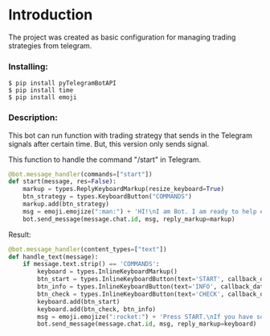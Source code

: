 # Introduction
The project was created as basic configuration for managing trading strategies from telegram.

### Installing:
```
$ pip install pyTelegramBotAPI
$ pip install time
$ pip install emoji
```

### Description:
This bot can run function with trading strategy that sends in the Telegram signals after certain time. But, this version only sends signal.


This function to handle the command "/start" in Telegram.

```python
@bot.message_handler(commands=["start"])
def start(message, res=False):
    markup = types.ReplyKeyboardMarkup(resize_keyboard=True)
    btn_strategy = types.KeyboardButton("COMMANDS")
    markup.add(btn_strategy)
    msg = emoji.emojize(":man:") + 'HI!\nI am Bot. I am ready to help earn money for you.'
    bot.send_message(message.chat.id, msg, reply_markup=markup)
 ```
 Result:
 
```python
@bot.message_handler(content_types=["text"])
def handle_text(message):
    if message.text.strip() == 'COMMANDS':
        keyboard = types.InlineKeyboardMarkup()
        btn_start = types.InlineKeyboardButton(text='START', callback_data='cycle_start')
        btn_info = types.InlineKeyboardButton(text='INFO', callback_data='cycle_info')
        btn_check = types.InlineKeyboardButton(text='CHECK', callback_data='cycle_check')
        keyboard.add(btn_start)
        keyboard.add(btn_check, btn_info)
        msg = emoji.emojize(":rocket:") + 'Press START.\nIf you have some questions, press HELP.'
        bot.send_message(message.chat.id, msg, reply_markup=keyboard)
```

